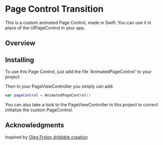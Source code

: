 # Page Control Transition

This is a custom animated Page Control, made in Swift. You can use it in place of the UIPageControl in your app.

## Overview

<!--- <img src="Images/demo.gif" width="600" height="450"> -->


## Installing

To use this Page Control, just add the file 'AnimatedPageControl' to your project.

Then in your PageViewController you simply can add:

``` swift
var pageControl = AnimatedPageControl()
```

You can also take a look to the PageViewController in this project to correct initialize the custom PageControl.


## Acknowledgments

Inspired by [Oleg Frolov dribbble creation](https://dribbble.com/shots/5254763-Page-Indicator-Exploration)
